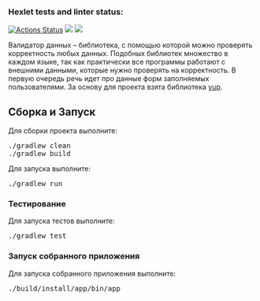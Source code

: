 ### Hexlet tests and linter status:
[![Actions Status](https://github.com/Obyrif/java-project-78/actions/workflows/hexlet-check.yml/badge.svg)](https://github.com/Obyrif/java-project-78/actions)
<a href="https://codeclimate.com/github/Obyrif/java-project-78/maintainability"><img src="https://api.codeclimate.com/v1/badges/c791ac5038eaac016298/maintainability" /></a>
<a href="https://codeclimate.com/github/Obyrif/java-project-78/test_coverage"><img src="https://api.codeclimate.com/v1/badges/c791ac5038eaac016298/test_coverage" /></a>


Валидатор данных – библиотека, с помощью которой можно проверять корректность любых данных. Подобных библиотек множество в каждом языке, так как практически все программы работают с внешними данными, которые нужно проверять на корректность. В первую очередь речь идет про данные форм заполняемых пользователями. За основу для проекта взята библиотека [yup]([url](https://github.com/jquense/yup)https://github.com/jquense/yup).

## Сборка и Запуск

Для сборки проекта выполните:
<pre>
./gradlew clean
./gradlew build
</pre>
Для запуска выполните:
<pre>
./gradlew run
</pre>
### Тестирование

Для запуска тестов выполните:
<pre>
./gradlew test
</pre>
### Запуск собранного приложения

Для запуска собранного приложения выполните:
<pre>
./build/install/app/bin/app
</pre>



